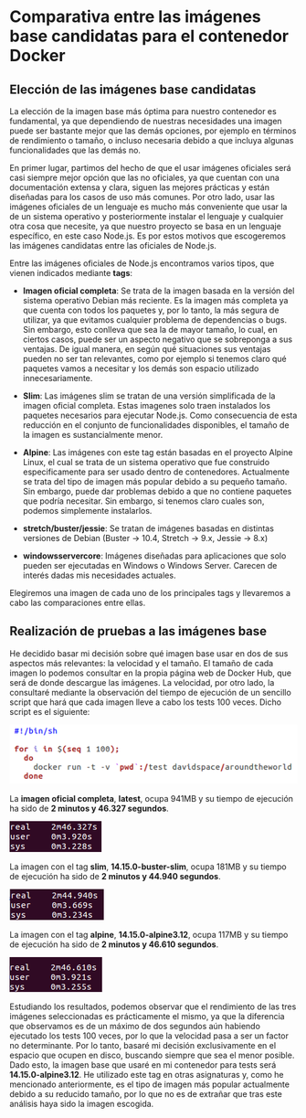 # Comparativa entre las imágenes base candidatas para el contenedor Docker

## Elección de las imágenes base candidatas

La elección de la imagen base más óptima para nuestro contenedor es fundamental, ya que dependiendo de nuestras necesidades una imagen puede ser bastante mejor que las demás opciones, por ejemplo en términos de rendimiento o tamaño, o incluso necesaria debido a que incluya algunas funcionalidades que las demás no. 

En primer lugar, partimos del hecho de que el usar imágenes oficiales será casi siempre mejor opción que las no oficiales, ya que cuentan con una documentación extensa y clara, siguen las mejores prácticas y están diseñadas para los casos de uso más comunes. Por otro lado, usar las imágenes oficiales de un lenguaje es mucho más conveniente que usar la de un sistema operativo y posteriormente instalar el lenguaje y cualquier otra cosa que necesite, ya que nuestro proyecto se basa en un lenguaje específico, en este caso Node.js. Es por estos motivos que escogeremos las imágenes candidatas entre las oficiales de Node.js.

Entre las imágenes oficiales de Node.js encontramos varios tipos, que vienen indicados mediante **tags**:

- **Imagen oficial completa**: Se trata de la imagen basada en la versión del sistema operativo Debian más reciente. Es la imagen más completa ya que cuenta con todos los paquetes y, por lo tanto, la más segura de utilizar, ya que evitamos cualquier problema de dependencias o bugs. Sin embargo, esto conlleva que sea la de mayor tamaño, lo cual, en ciertos casos, puede ser un aspecto negativo que se sobreponga a sus ventajas. De igual manera, en según qué situaciones sus ventajas pueden no ser tan relevantes, como por ejemplo si tenemos claro qué paquetes vamos a necesitar y los demás son espacio utilizado innecesariamente.

- **Slim**: Las imágenes slim se tratan de una versión simplificada de la imagen oficial completa. Estas imagenes solo traen instalados los paquetes necesarios para ejecutar Node.js. Como consecuencia de esta reducción en el conjunto de funcionalidades disponibles, el tamaño de la imagen es sustancialmente menor.

- **Alpine**: Las imágenes con este tag están basadas en el proyecto Alpine Linux, el cual se trata de un sistema operativo que fue construido especificamente para ser usado dentro de contenedores. Actualmente se trata del tipo de imagen más popular debido a su pequeño tamaño. Sin embargo, puede dar problemas debido a que no contiene paquetes que podría necesitar. Sin embargo, si tenemos claro cuales son, podemos simplemente instalarlos.

- **stretch/buster/jessie**: Se tratan de imágenes basadas en distintas versiones de Debian (Buster -> 10.4, Stretch -> 9.x, Jessie -> 8.x)

- **windowsservercore**: Imágenes diseñadas para aplicaciones que solo pueden ser ejecutadas en Windows o Windows Server. Carecen de interés dadas mis necesidades actuales.

Elegiremos una imagen de cada uno de los principales tags y llevaremos a cabo las comparaciones entre ellas.


## Realización de pruebas a las imágenes base

He decidido basar mi decisión sobre qué imagen base usar en dos de sus aspectos más relevantes: la velocidad y el tamaño. El tamaño de cada imagen lo podemos consultar en la propia página web de Docker Hub, que será de donde descargue las imágenes. La velocidad, por otro lado, la consultaré mediante la observación del tiempo de ejecución de un sencillo script que hará que cada imagen lleve a cabo los tests 100 veces. Dicho script es el siguiente:

![Script de prueba](https://github.com/Davidspace/AroundTheWorld/blob/master/docs/imagenes/prueba_imagenes.png)


La **imagen oficial completa**, **latest**, ocupa 941MB y su tiempo de ejecución ha sido de **2 minutos y 46.327 segundos**.

![Tiempo de ejecución de la imagen base completa](https://github.com/Davidspace/AroundTheWorld/blob/master/docs/imagenes/complete.png)

La imagen con el tag **slim**, **14.15.0-buster-slim**, ocupa 181MB y su tiempo de ejecución ha sido de **2 minutos y 44.940 segundos**.

![Tiempo de ejecución de la imagen base slim](https://github.com/Davidspace/AroundTheWorld/blob/master/docs/imagenes/slim.png)

La imagen con el tag **alpine**, **14.15.0-alpine3.12**, ocupa 117MB y su tiempo de ejecución ha sido de **2 minutos y 46.610 segundos**.

![Tiempo de ejecución de la imagen base alpine](https://github.com/Davidspace/AroundTheWorld/blob/master/docs/imagenes/alpine.png)

Estudiando los resultados, podemos observar que el rendimiento de las tres imágenes seleccionadas es prácticamente el mismo, ya que la diferencia que observamos es de un máximo de dos segundos aún habiendo ejecutado los tests 100 veces, por lo que la velocidad pasa a ser un factor no determinante. Por lo tanto, basaré mi decisión exclusivamente en el espacio que ocupen en disco, buscando siempre que sea el menor posible. Dado esto, la imagen base que usaré en mi contenedor para tests será **14.15.0-alpine3.12**. He utilizado este tag en otras asignaturas y, como he mencionado anteriormente, es el tipo de imagen más popular actualmente debido a su reducido tamaño, por lo que no es de extrañar que tras este análisis haya sido la imagen escogida.








